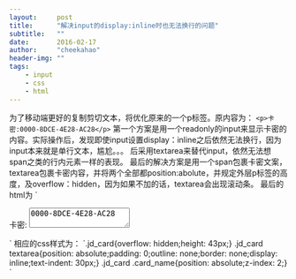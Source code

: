 ```yaml
---
layout:     post
title:      "解决input的display:inline时也无法换行的问题"
subtitle:   ""
date:       2016-02-17
author:     "cheekahao"
header-img: ""
tags:
    - input
    - css
    - html
---
```


为了移动端更好的复制剪切文本，将优化原来的一个p标签。原内容为：
`<p>卡密:0000-8DCE-4E28-AC28</p>`
第一个方案是用一个readonly的input来显示卡密的内容。实际操作后，发现即使input设置display：inline之后依然无法换行，因为input本来就是单行文本，尴尬。。。
后采用textarea来替代input，依然无法想span之类的行内元素一样的表现。
最后的解决方案是用一个span包裹卡密文案，textarea包裹卡密内容，并将两个全部都position:abolute，并规定外层p标签的高度，及overflow：hidden，因为如果不加的话，textarea会出现滚动条。
最后的html为
`<p class="jd_card">
	<span class="card_name">卡密:</span>
	<textarea name="JDcard" readonly="readonly">0000-8DCE-4E28-AC28</textarea>
</p>`
相应的css样式为：
`.jd_card{overflow: hidden;height: 43px;}
.jd_card textarea{position: absolute;padding: 0;outline: none;border: none;display: inline;text-indent: 30px;}
.jd_card .card_name{position: absolute;z-index: 2;}
`
